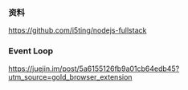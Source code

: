 ### 资料
https://github.com/i5ting/nodejs-fullstack

### Event Loop
https://juejin.im/post/5a6155126fb9a01cb64edb45?utm_source=gold_browser_extension